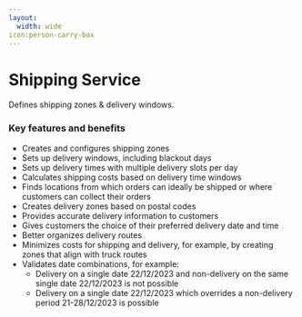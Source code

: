 ```yaml
---
layout:
  width: wide
icon:person-carry-box
---
```


# Shipping Service

Defines shipping zones & delivery windows.

### Key features and benefits

* Creates and configures shipping zones
* Sets up delivery windows, including blackout days
* Sets up delivery times with multiple delivery slots per day
* Calculates shipping costs based on delivery time windows
* Finds locations from which orders can ideally be shipped or where customers can collect their orders
* Creates delivery zones based on postal codes
* Provides accurate delivery information to customers
* Gives customers the choice of their preferred delivery date and time
* Better organizes delivery routes
* Minimizes costs for shipping and delivery, for example, by creating zones that align with truck routes
* Validates date combinations, for example:
    * Delivery on a single date 22/12/2023 and non-delivery on the same single date 22/12/2023 is not possible 
    * Delivery on a single date 22/12/2023 which overrides a non-delivery period 21-28/12/2023 is possible 
